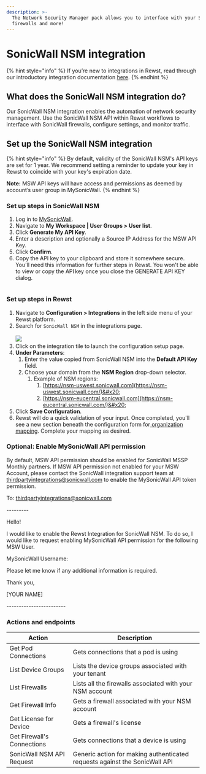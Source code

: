 ```yaml
---
description: >-
  The Network Security Manager pack allows you to interface with your SonicWall
  firewalls and more!
---
```


# SonicWall NSM integration

{% hint style="info" %}
&#x20;If you’re new to integrations in Rewst, read through our introductory integration documentation [here](https://docs.rewst.help/documentation/integrations).
{% endhint %}

## What does the SonicWall NSM integration do?

Our SonicWall NSM integration enables the automation of network security management. Use the SonicWall NSM API within Rewst workflows to interface with SonicWall firewalls, configure settings, and monitor traffic.

## Set up the SonicWall NSM integration

{% hint style="info" %}
By default, validity of the SonicWall NSM's API keys are set for 1 year. We recommend setting a reminder to update your key in Rewst to coincide with your key's expiration date.

**Note:** MSW API keys will have access and permissions as deemed by account’s user group in MySonicWall.&#x20;
{% endhint %}

### Set up steps in SonicWall NSM

1. Log in to [MySonicWall](https://www.mysonicwall.com/).
2. Navigate to **My Workspace | User Groups > User list**.&#x20;
3. Click **Generate My API Key**.
4. Enter  a description and optionally a Source IP Address for the MSW API Key.&#x20;
5. Click **Confirm**.&#x20;
6. Copy the API key to your clipboard and store it somewhere secure. You'll need this information for further steps in Rewst. You won't be able to view or copy the API key once you close the GENERATE API KEY dialog.&#x20;

<figure><img src="../../../../../.gitbook/assets/image (16).png" alt=""><figcaption></figcaption></figure>

### Set up steps in Rewst

1. Navigate to **Configuration > Integrations** in the left side menu of your Rewst platform.
2. Search for `SonicWall NSM` in the integrations page.\
   \
   ![](<../../../../../.gitbook/assets/Screenshot 2025-05-06 at 3.18.49 PM.png>)
3. Click on the integration tile to launch the configuration setup page.
4. **Under Parameters**:
   1. Enter the value copied from SonicWall NSM into the **Default API Key** field.
   2. Choose your domain from the **NSM Region** drop-down selector.
      1. Example of NSM regions:&#x20;
         1. [https://nsm-uswest.sonicwall.com](https://nsm-uswest.sonicwall.com/)&#x20;
         2. [https://nsm-eucentral.sonicwall.com](https://nsm-eucentral.sonicwall.com/)&#x20;
5. Click **Save Configuration**.&#x20;
6. Rewst will do a quick validation of your input. Once completed, you'll see a new section beneath the configuration form for[ organization mapping](https://docs.rewst.help/documentation/integrations#what-is-organization-mapping). Complete your mapping as desired.&#x20;

### Optional: Enable MySonicWall API permission

By default, MSW API permission should be enabled for SonicWall MSSP Monthly partners. If MSW API permission not enabled for your MSW Account, please contact the SonicWall integration support team at thirdpartyintegrations@sonicwall.com to enable the MySonicWall API token permission.



To: thirdpartyintegrations@sonicwall.com&#x20;

\---------&#x20;

Hello!&#x20;

I would like to enable the Rewst Integration for SonicWall NSM. To do so, I would like to request enabling MySonicWall API permission for the following MSW User.&#x20;

MySonicWall Username:&#x20;

&#x20;

Please let me know if any additional information is required.&#x20;

&#x20;

Thank you,&#x20;

\[YOUR NAME]&#x20;

\------------------------&#x20;

### Actions and endpoints

| Action                     | Description                                                                |
| -------------------------- | -------------------------------------------------------------------------- |
| Get Pod Connections        | Gets connections that a pod is using                                       |
| List Device Groups         | Lists the device groups associated with your tenant                        |
| List Firewalls             | Lists all the firewalls associated with your NSM account                   |
| Get Firewall Info          | Gets a firewall associated with your NSM account                           |
| Get License for Device     | Gets a firewall's license                                                  |
| Get Firewall's Connections | Gets connections that a device is using                                    |
| SonicWall NSM API Request  | Generic action for making authenticated requests against the SonicWall API |
